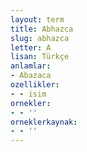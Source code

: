 ```yaml
---
layout: term
title: Abhazca
slug: abhazca
letter: A
lisan: Türkçe
anlamlar:
- Abazaca
ozellikler:
- - isim
ornekler:
- - ''
orneklerkaynak:
- - ''
---
```

